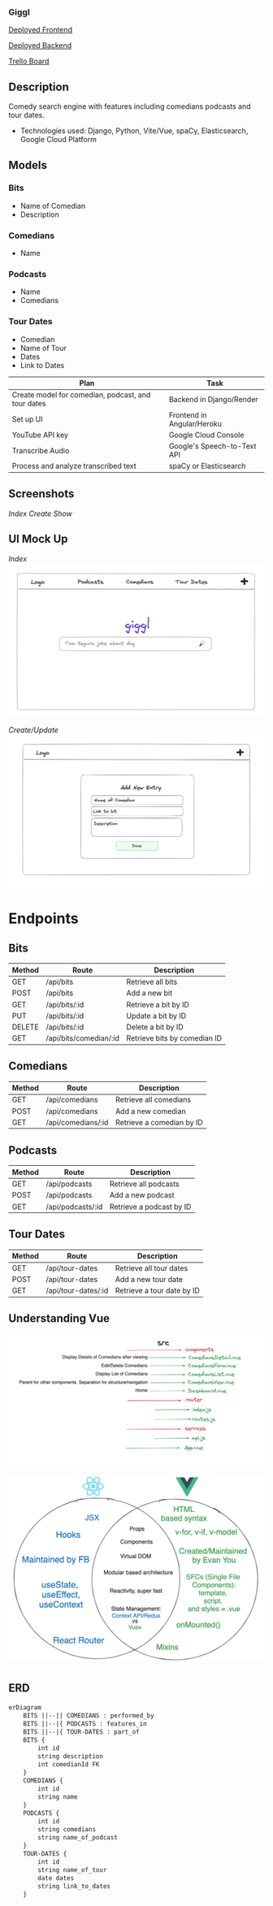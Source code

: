 ### Giggl
[Deployed Frontend](google.com)

[Deployed Backend](https://giggl-backend-d1dba8cb813e.herokuapp.com/)

[Trello Board](https://trello.com/invite/b/xYyOnwr0/ATTI8f7dcb8c3ad62cb3b70f0af151eec366A63335A2/giggl)


## Description
Comedy search engine with features including comedians podcasts and tour dates.
- Technologies used: Django, Python, Vite/Vue, spaCy, Elasticsearch, Google Cloud Platform

## Models 
### Bits
- Name of Comedian
- Description

### Comedians
- Name

### Podcasts
- Name
- Comedians

### Tour Dates
- Comedian
- Name of Tour
- Dates
- Link to Dates

| Plan                                              | Task                        |
|---------------------------------------------------|-----------------------------|
| Create model for comedian, podcast, and tour dates | Backend in Django/Render          |
| Set up UI                                         | Frontend in Angular/Heroku
| YouTube API key                                   | Google Cloud Console        |
| Transcribe Audio                                  | Google's Speech-to-Text API |
| Process and analyze transcribed text              | spaCy or Elasticsearch      |



## Screenshots
_Index_
_Create_
_Show_        

## UI Mock Up
_Index_
![Index](/giggl/readmepngs/index.png)
 
_Create/Update_
![Create](/giggl/readmepngs/create.png)

# Endpoints
## Bits
| Method | Route                 | Description                 |
|--------|-----------------------|-----------------------------|
| GET    | /api/bits             | Retrieve all bits           |
| POST   | /api/bits             | Add a new bit               |
| GET    | /api/bits/:id         | Retrieve a bit by ID        |
| PUT    | /api/bits/:id         | Update a bit by ID          |
| DELETE | /api/bits/:id         | Delete a bit by ID          |
| GET    | /api/bits/comedian/:id| Retrieve bits by comedian ID|

## Comedians
| Method | Route                 | Description                |
|--------|-----------------------|----------------------------|
| GET    | /api/comedians        | Retrieve all comedians     |
| POST   | /api/comedians        | Add a new comedian         |
| GET    | /api/comedians/:id    | Retrieve a comedian by ID  |

## Podcasts
| Method | Route                 | Description                |
|--------|-----------------------|----------------------------|
| GET    | /api/podcasts         | Retrieve all podcasts      |
| POST   | /api/podcasts         | Add a new podcast          |
| GET    | /api/podcasts/:id     | Retrieve a podcast by ID   |

## Tour Dates
| Method | Route                 | Description                |
|--------|-----------------------|----------------------------|
| GET    | /api/tour-dates       | Retrieve all tour dates    |
| POST   | /api/tour-dates       | Add a new tour date        |
| GET    | /api/tour-dates/:id   | Retrieve a tour date by ID |

## Understanding Vue
![Vite/Vue](/giggl/readmepngs/filestructure.png)
    
![React/Vue](/giggl/readmepngs/vdiagram.png)

## ERD 
```mermaid
erDiagram
    BITS ||--|| COMEDIANS : performed_by
    BITS ||--|{ PODCASTS : features_in
    BITS ||--|{ TOUR-DATES : part_of
    BITS {
        int id
        string description
        int comedianId FK
    }
    COMEDIANS {
        int id
        string name
    }
    PODCASTS {
        int id
        string comedians
        string name_of_podcast
    }
    TOUR-DATES {
        int id
        string name_of_tour
        date dates
        string link_to_dates
    }


